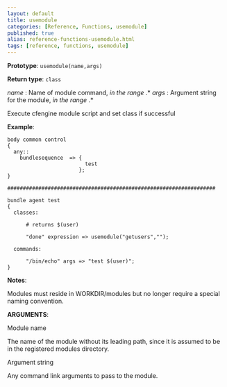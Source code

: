 ```yaml
---
layout: default
title: usemodule
categories: [Reference, Functions, usemodule]
published: true
alias: reference-functions-usemodule.html
tags: [reference, functions, usemodule]
---
```


**Prototype**: `usemodule(name,args)`

**Return type**: `class`

  
 *name* : Name of module command, *in the range* .\*
 *args* : Argument string for the module, *in the range* .\*

Execute cfengine module script and set class if successful

**Example**:  
   

```cf3
body common control
{
  any::
    bundlesequence  => {
                         test
                       };
}

###################################################################

bundle agent test
{
  classes:

      # returns $(user)

      "done" expression => usemodule("getusers","");

  commands:

      "/bin/echo" args => "test $(user)";
}
```

**Notes**:  
   

Modules must reside in WORKDIR/modules but no longer require a special
naming convention.

**ARGUMENTS**:

Module name

The name of the module without its leading path, since it is assumed to
be in the registered modules directory.   

Argument string

Any command link arguments to pass to the module.
